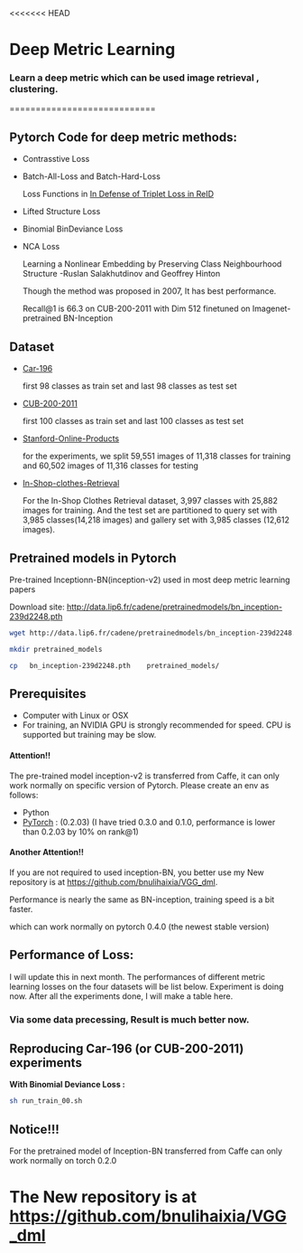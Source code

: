 <<<<<<< HEAD
# Deep Metric Learning

### Learn a deep metric which can be used image retrieval , clustering.
============================

## Pytorch Code for deep metric methods:

- Contrasstive Loss

- Batch-All-Loss and Batch-Hard-Loss

    Loss Functions in [In Defense of Triplet Loss in ReID](https://arxiv.org/abs/1703.07737)

- Lifted Structure Loss
[](https://www.cv-foundation.org/openaccess/content_cvpr_2016/papers/Song_Deep_Metric_Learning_CVPR_2016_paper.pdf)


- Binomial BinDeviance Loss 

- NCA Loss


   Learning a Nonlinear Embedding by Preserving Class Neighbourhood Structure  -Ruslan Salakhutdinov and Geoffrey Hinton

  Though the method was proposed in 2007, It has best performance.

  Recall@1 is 66.3 on  CUB-200-2011 with Dim 512 finetuned on Imagenet-pretrained BN-Inception


## Dataset
- [Car-196](http://ai.stanford.edu/~jkrause/cars/car_devkit.tgz)

   first 98 classes as train set and last 98 classes as test set

- [CUB-200-2011](http://www.vision.caltech.edu/visipedia-data/CUB-200/images.tgz)

  first 100 classes as train set and last 100 classes as test set

- [Stanford-Online-Products](ftp://cs.stanford.edu/cs/cvgl/Stanford_Online_Products.zip)
  
  for the experiments, we split 59,551 images of 11,318 classes for training and 60,502 images of 11,316 classes for testing

- [In-Shop-clothes-Retrieval](ftp://cs.stanford.edu/cs/cvgl/Stanford_Online_Products.zip)
  
    For the In-Shop Clothes Retrieval dataset, 3,997 classes with 25,882 images for training.
    And the test set are partitioned to query set with 3,985 classes(14,218 images) and gallery set with 3,985 classes (12,612 images).


## Pretrained models in Pytorch

Pre-trained Inceptionn-BN(inception-v2) used in most deep metric learning papers

Download site: http://data.lip6.fr/cadene/pretrainedmodels/bn_inception-239d2248.pth

```bash
wget http://data.lip6.fr/cadene/pretrainedmodels/bn_inception-239d2248.pth

mkdir pretrained_models

cp   bn_inception-239d2248.pth    pretrained_models/
```

## Prerequisites

- Computer with Linux or OSX
- For training, an NVIDIA GPU is strongly recommended for speed. CPU is supported but training may be slow.

#### Attention!!
The pre-trained model inception-v2 is transferred from Caffe, it can only  work normally on specific version of Pytorch.
Please create an env as follows:

- Python 
- [PyTorch](http://pytorch.org)  : (0.2.03)
(I have tried 0.3.0 and 0.1.0,  performance is lower than 0.2.03 by 10% on rank@1)

#### Another Attention!!
If you are not required to used inception-BN, you better use my New repository is at https://github.com/bnulihaixia/VGG_dml. 

Performance is nearly the same as BN-inception,  training speed is a bit faster.

which can work normally on pytorch 0.4.0 (the newest stable version)

## Performance of Loss:

I will update this in next month.  The performances of different metric learning losses on the four datasets will be list below. 
Experiment is doing now.  After all the experiments done, I will make a table here. 

### Via some data precessing, Result is much better now.

## Reproducing Car-196 (or CUB-200-2011) experiments

**With  Binomial Deviance Loss  :**

```bash
sh run_train_00.sh
```

## Notice!!!
For the pretrained model of Inception-BN transferred from Caffe can only work normally on torch 0.2.0

# The New repository is at https://github.com/bnulihaixia/VGG_dml
